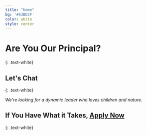 ```yaml
---
title: "home"
bg: '#63BD2F'
color: white
style: center
---
```


# **Are You Our Principal?**
{: .text-white}

<span class="fa-stack subtlecircle" style="font-size:100px; background:rgba(255,166,0,0.1)">
  <i class="fa fa-circle fa-stack-2x text-white"></i>
  <i class="fa fa-search-plus fa-stack-1x text-green"></i>
</span>

## Let's Chat
{: .text-white}


*We're looking for a dynamic leader who loves children and nature.*

## **If You Have What it Takes, [Apply Now](https://screendoor.dobt.co/chattahoochee-hills-charter-school/principal-application)**
{: .text-white}
